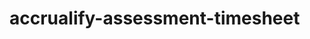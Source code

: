 # accrualify-assessment-timesheet

<!-- notes: MVP completed, work on updating and deleting + logout next -->